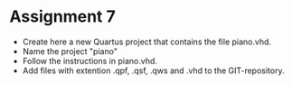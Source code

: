 # Assignment 7

- Create here a new Quartus project that contains the file piano.vhd.
- Name the project "piano" 
- Follow the instructions in piano.vhd.
- Add files with extention .qpf, .qsf, .qws and .vhd to the GIT-repository.